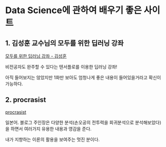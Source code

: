 # Data Science에 관하여 배우기 좋은 사이트

## 1. 김성훈 교수님의 모두를 위한 딥러닝 강좌

[모두를 위한 딥러닝 강좌 - 김성훈](https://www.youtube.com/watch?v=BS6O0zOGX4E&list=PLlMkM4tgfjnLSOjrEJN31gZATbcj_MpUm)

비전공자도 완주할 수 있다는 텐서플로를 이용한 딥러닝 강좌!

아직 들어보지는 않았지만 1화만 보아도 엄청나게 좋은 내용이 들어있을거라고 확신이 가능하다.

## 2. procrasist

[procrasist](http://www.procrasist.com/)

일본어. 블로그 주인장은 다양한 분석(손오공의 전투력을 회귀분석으로 분석해보았다)을 하면서 여러가지 유용한 내용과 영감을 준다.

내가 지향하는 이론의 활용을 보여주는 멋진 분이다.
